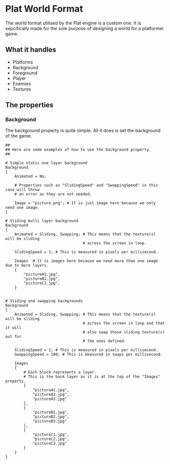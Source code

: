 # Plat World Format
The world format utilised by the Plat engine is a custom one. It is sepcifically 
made for the sole purpose of designing a world for a platformer game.

## What it handles
* Platforms
* Background
* Foreground
* Player
* Enemies
* Textures

## The properties
### Background
The background property is quite simple. All it does is set the background of
the game.
```
##
## Here are some examples of how to use the background property.
##

# Simple static one layer background
Background
{
    Animated = No;
    
    # Properties such as "SlidingSpeed" and "SwappingSpeed" in this case will throw 
    # an error as they are not needed.

    Image = "picture.png"; # It is just image here because we only need one image.
}

# Sliding multi layer background
Background
{
    Animated = Sliding, Swapping; # This means that the texture(s) will be sliding 
                                  # across the screen in loop.
    
    SlidingSpeed = 1; # This is measured in pixels per millisecond.

    Images  # It is images here because we need more than one image due to more layers.
    {
        "pictureA1.jpg",
        "pictureB1.jpg",
        "pictureC1.jpg",
    }


# Sliding and swapping backgrounds
Background
{
    Animated = Sliding, Swapping; # This means that the texture(s) will be sliding 
                                  # across the screen in loop and that it will
                                  # also swap those sliding texture(s) out for
                                  # the ones defined.
    
    SlidingSpeed = 1; # This is measured in pixels per millisecond.
    SwappingSpeed = 100; # This is measured in swaps per millisecond.

    Images
    {
        # Each block represents a layer.
        # This is the back layer as it is at the top of the "Images" property.
        {
            "pictureA1.jpg",
            "pictureA2.jpg",
            "pictureA3.jpg"
        },
        {
            "pictureB1.jpg",
            "pictureB2.jpg",
            "pictureB3.jpg"
        },
        {
            "pictureC1.jpg",
            "pictureC2.jpg",
            "pictureC3.jpg"
        }
    }
}
```
